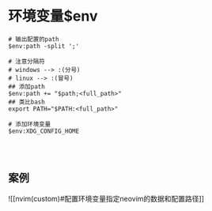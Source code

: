 # 环境变量$env
```shell
# 输出配置的path
$env:path -split ';'

# 注意分隔符
# windows --> :(分号)
# linux --> :(冒号)
## 添加path
$env:path += "$path;<full_path>"
## 类比bash
export PATH="$PATH:<full_path>"

# 添加环境变量
$env:XDG_CONFIG_HOME


 
```
## 案例
![[nvim(custom)#配置环境变量指定neovim的数据和配置路径]]
